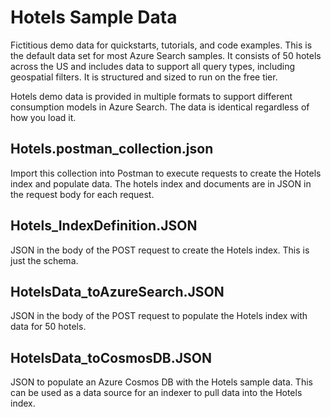# Hotels Sample Data

Fictitious demo data for quickstarts, tutorials, and code examples. This is the default data set for most Azure Search samples. It consists of 50 hotels across the US and includes data to support all query types, including geospatial filters. It is structured and sized to run on the free tier.

Hotels demo data is provided in multiple formats to support different consumption models in Azure Search. The data is identical regardless of how you load it.

## Hotels.postman_collection.json

Import this collection into Postman to execute requests to create the Hotels index and populate data. The hotels index and documents are in JSON in the request body for each request.

## Hotels_IndexDefinition.JSON

JSON in the body of the POST request to create the Hotels index. This is just the schema.

## HotelsData_toAzureSearch.JSON

JSON in the body of the POST request to populate the Hotels index with data for 50 hotels.

## HotelsData_toCosmosDB.JSON

JSON to populate an Azure Cosmos DB with the Hotels sample data.  This can be used as a data source for an indexer to pull data into the Hotels index.
